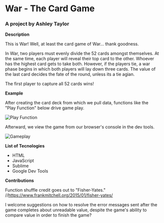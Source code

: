 # War - The Card Game
### A project by Ashley Taylor

**Description**

This is War! Well, at least the card game of War... thank goodness.  

In War, two players must evenly divide the 52 cards amongst themselves.  At the same time, each player will reveal their top card to the other.  Whoever has the highest card gets to take both.  However, if the players tie, a war phase begins in which both players will lay down three cards. The value of the last card decides the fate of the round, unless its a tie agian. 

The first player to capture all 52 cards wins!

**Example** 

After creating the card deck from which we pull data, functions like the "Play Function" below drive game play.

![Play Function](https://i.imgur.com/jT42S8d.png "Play function")

Afterward, we view the game from our browser's console in the dev tools. 

![Gameplay](https://i.imgur.com/ZsMYleF.png "Gameplay")

**List of Tecnologies**
- HTML
- JavaScript
- Sublime
- Google Dev Tools

**Contributions**

Function shuffle credit goes out to "Fisher-Yates." 
//https://www.frankmitchell.org/2015/01/fisher-yates/

I welcome suggestions on how to resolve the error messages sent after the game completes about unreadable value, despite the game's ability to compare value in order to finish the game?
